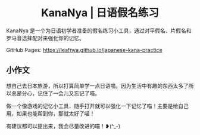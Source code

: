 <h1 align="center">KanaNya | 日语假名练习</h1> 

KanaNya 是一个为日语初学者准备的假名练习小工具，通过对平假名、片假名和罗马音选择配对来强化你的记忆。

GitHub Pages:
https://leafnya.github.io/japanese-kana-practice

## 小作文

想自己去日本旅游，所以打算简单学一点日语喵。因为生活中有趣的东西太多了所以总是分心，记住了一会儿又忘记了喵。

做一个像游戏的记忆小工具，随手打开就可以强化一下记忆了喵！主要是给自己用，如果也能帮到你，那就太好了喵！

有建议都可以提出来，我会尽量改进的喵！❥(^_-)
